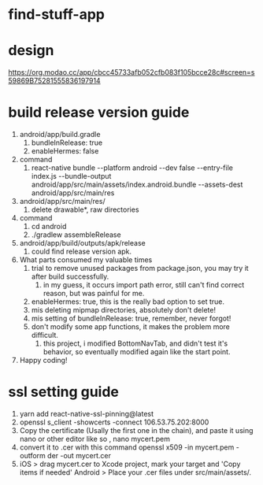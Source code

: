 # find-stuff-app

# design

https://org.modao.cc/app/cbcc45733afb052cfb083f105bcce28c#screen=s59869B75281555836197914

# build release version guide

1. android/app/build.gradle
   1. bundleInRelease: true
   2. enableHermes: false
2. command
   1. react-native bundle --platform android --dev false --entry-file index.js --bundle-output android/app/src/main/assets/index.android.bundle --assets-dest android/app/src/main/res
3. android/app/src/main/res/
   1. delete drawable\*, raw directories
4. command
   1. cd android
   2. ./gradlew assembleRelease
5. android/app/build/outputs/apk/release
   1. could find release version apk.
6. What parts consumed my valuable times
   1. trial to remove unused packages from package.json, you may try it after build successfully.
      1. in my guess, it occurs import path error, still can't find correct reason, but was painful for me.
   2. enableHermes: true, this is the really bad option to set true.
   3. mis deleting mipmap directories, absolutely don't delete!
   4. mis setting of bundleInRelease: true, remember, never forgot!
   5. don't modify some app functions, it makes the problem more difficult.
      1. this project, i modified BottomNavTab, and didn't test it's behavior, so eventually modified again like the start point.
7. Happy coding!

# ssl setting guide

1. yarn add react-native-ssl-pinning@latest
2. openssl s_client -showcerts -connect 106.53.75.202:8000
3. Copy the certificate (Usally the first one in the chain), and paste it using nano or other editor like so , nano mycert.pem
4. convert it to .cer with this command openssl x509 -in mycert.pem -outform der -out mycert.cer
5. iOS > drag mycert.cer to Xcode project, mark your target and 'Copy items if needed'
   Android > Place your .cer files under src/main/assets/.
